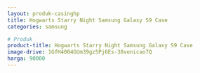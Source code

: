 ```yaml
---
layout: produk-casinghp
title: Hogwarts Starry Night Samsung Galaxy S9 Case
categories: samsung

# Produk
product-title: Hogwarts Starry Night Samsung Galaxy S9 Case
image-drive: 1GfH4004GUm39gz5Pj6Es-38vonicao7Q
harga: 90000
---
```

